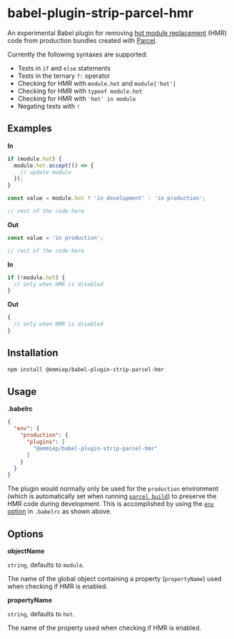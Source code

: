 # babel-plugin-strip-parcel-hmr

An experimental Babel plugin for removing [hot module replacement] (HMR) code from production bundles created with [Parcel].

Currently the following syntaxes are supported:

* Tests in `if` and `else` statements
* Tests in the ternary `?:` operator
* Checking for HMR with `module.hot` and `module['hot']`
* Checking for HMR with `typeof module.hot`
* Checking for HMR with `'hot' in module`
* Negating tests with `!`

## Examples

**In**

```js
if (module.hot) {
  module.hot.accept(() => {
    // update module
  });
}

const value = module.hot ? 'in development' : 'in production';

// rest of the code here
```

**Out**

```js
const value = 'in production';

// rest of the code here
```

**In**

```js
if (!module.hot) {
  // only when HMR is disabled
}
```

**Out**

```js
{
  // only when HMR is disabled
}
```

## Installation

```sh
npm install @emmiep/babel-plugin-strip-parcel-hmr
```

## Usage

**.babelrc**

```json
{
  "env": {
    "production": {
      "plugins": [
        "@emmiep/babel-plugin-strip-parcel-hmr"
      ]
    }
  }
}
```

The plugin would normally only be used for the `production` environment (which is automatically set when running [`parcel build`][parcel-production]) to preserve the HMR code during development.
This is accomplished by using the [`env` option][babel-env-option] in `.babelrc` as shown above.

## Options

**objectName**

`string`, defaults to `module`.

The name of the global object containing a property (`propertyName`) used when checking if HMR is enabled.

**propertyName**

`string`, defaults to `hot`.

The name of the property used when checking if HMR is enabled.

[hot module replacement]: https://parceljs.org/hmr.html
[Parcel]: https://parceljs.org/
[parcel-production]: https://parceljs.org/production.html
[babel-env-option]: https://babeljs.io/docs/usage/babelrc/#env-option

